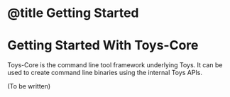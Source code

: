 # @title Getting Started

# Getting Started With Toys-Core

Toys-Core is the command line tool framework underlying Toys. It can be used
to create command line binaries using the internal Toys APIs.

(To be written)
